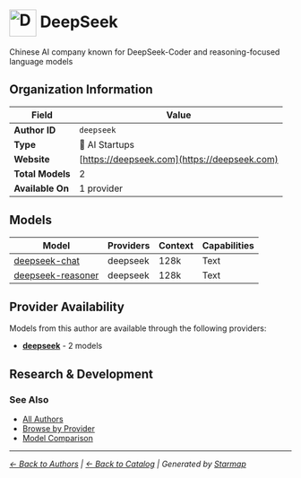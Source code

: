 # <img src="https://raw.githubusercontent.com/agentstation/starmap/master/internal/embedded/logos/deepseek.svg" alt="DeepSeek logo" width="48" height="48" style="vertical-align: middle;"> DeepSeek
  
  
  
Chinese AI company known for DeepSeek-Coder and reasoning-focused language models
  
  
## Organization Information
  
| Field | Value |
|---------|---------|
| **Author ID** | `deepseek` |
| **Type** | 🚀 AI Startups |
| **Website** | [https://deepseek.com](https://deepseek.com) |
| **Total Models** | 2 |
| **Available On** | 1 provider |

  
## Models
  
| Model | Providers | Context | Capabilities |
|---------|---------|---------|---------|
| [deepseek-chat](./models/deepseek-chat.md) | deepseek | 128k | Text |
| [deepseek-reasoner](./models/deepseek-reasoner.md) | deepseek | 128k | Text |

  
## Provider Availability
  
Models from this author are available through the following providers:
  
  
- **[deepseek](../../providers/deepseek/)** - 2 models
  
## Research & Development
  

  
### See Also
  
- [All Authors](../)
- [Browse by Provider](../../providers/)
- [Model Comparison](../../models/)
  
---
*_[← Back to Authors](../) | [← Back to Catalog](../../) | Generated by [Starmap](https://github.com/agentstation/starmap)_*